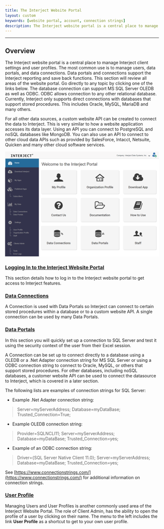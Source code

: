 ```yaml
---
title: The Interject Website Portal
layout: custom
keywords: [website portal, account, connection strings]
description: The Interject website portal is a central place to manage Interject client settings and user profiles.
---
```

* * *

## Overview

The Interject website portal is a central place to manage Interject client settings and user profiles. The most common use is to manage users, data portals, and data connections. Data portals and connections support the Interject reporting and save back functions. This section will review all areas of the website portal. Go directly to any topic by clicking one of the links below. The database connection can support MS SQL Server OLEDB as well as ODBC. ODBC allows connection to any other relational database. Currently, Interject only supports direct connections with databases that support stored procedures. This includes Oracle, MySQL, MariaDB and many others.

For all other data sources, a custom website API can be created to connect the data to Interject. This is very similar to how a website application accesses its data layer. Using an API you can connect to PostgreSQL and noSQL databases like MongoDB. You can also use an API to connect to other cloud data APIs such as provided by SalesForce, Intacct, Netsuite, Quicken and many other cloud software services.

![](/images/InterjectWebsitePortal/PortalSite.png)
<br>

### [Logging In to the Interject Website Portal](/wPortal/Logging-In-to-Website-Portal.html)

This section details how to log in to the Interject website portal to get access to Interject features.

### [Data Connections](/wPortal/Data-Connections.html)

A Connection is used with Data Portals so Interject can connect to certain stored procedures within a database or to a custom website API. A single connection can be used by many Data Portals.

### [Data Portals](/wPortal/Data-Portals.html)

In this section you will quickly set up a connection to SQL Server and test it using the security context of the user from their Excel session.

A Connection can be set up to connect directly to a database using a OLEDB or a .Net Adapter connection string for MS SQL Server or using a ODBC connection string to connect to Oracle, MySQL, or others that support stored procedures. For other databases, including noSQL databases, a customer website API can be used to connect the datasource to Interject, which is covered in a later section.

The following lists are examples of connection strings for SQL Server:

 * Example .Net Adapter connection string:

 > Server=myServerAddress;
 > Database=myDataBase;
 > Trusted_Connection=True;

 * Example OLEDB connection string:

 > Provider=SQLNCLI11;
 > Server=myServerAddress;
 > Database=myDataBase;
 > Trusted_Connection=yes;

 * Example of an ODBC connection string:

 > Driver={SQL Server Native Client 11.0};
 > Server=myServerAddress;
 > Database=myDataBase;
 > Trusted_Connection=yes;

See [https://www.connectionstrings.com/](https://www.connectionstrings.com/) for additional information on connection strings.

### [User Profile](/wPortal/User-Profile.html)

Managing Users and User Profiles is another commonly used area of the Interject Website Portal. The role of Client Admin, has the ability to open the profile of a user by clicking on their name. The menu to the left includes the link **User Profile** as a shortcut to get to your own user profile.


